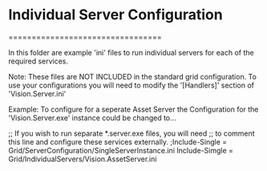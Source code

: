 # Individual Server Configuration
=================================

In this folder are example 'ini' files to run individual servers for each of the required services.

Note:  These files are NOT INCLUDED in the standard grid configuration.
To use your configurations you will need to modify the '[Handlers]' 
section of 'Vision.Server.ini'

Example: To configure for a seperate Asset Server the Configuration for
the 'Vision.Server.exe' instance could be changed to...

;; If you wish to run separate *.server.exe files, you will need
;; to comment this line and configure these services externally.
;Include-Single = Grid/ServerConfiguration/SingleServerInstance.ini
Include-Simgle = Grid/IndividualServers/Vision.AssetServer.ini
